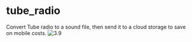 # tube_radio
Convert Tube radio to a sound file, then send it to a cloud storage to save on mobile costs.
![3.9](https://img.shields.io/pypi/pyversions/tube_radio)
